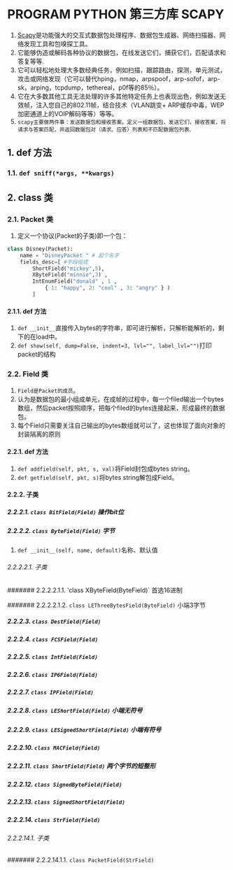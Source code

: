 # PROGRAM PYTHON 第三方库 SCAPY



1. [Scapy](https://www.osgeo.cn/scapy/index.html)是功能强大的交互式数据包处理程序、数据包生成器、网络扫描器、网络发现工具和包嗅探工具。
2. 它能够伪造或解码各种协议的数据包，在线发送它们，捕获它们，匹配请求和答复等等.
3. 它可以轻松地处理大多数经典任务，例如扫描，跟踪路由，探测，单元测试，攻击或网络发现（它可以替代hping，nmap，arpspoof，arp-sofof，arp-sk，arping，tcpdump，tethereal，p0f等的85％）。
4. 它在大多数其他工具无法处理的许多其他特定任务上也表现出色，例如发送无效帧，注入您自己的802.11帧，结合技术（VLAN跳变+ ARP缓存中毒，WEP加密通道上的VOIP解码等等）等等。
5. `scapy主要做两件事：发送数据包和接收答案。定义一组数据包，发送它们，接收答案，将请求与答案匹配，并返回数据包对（请求、应答）列表和不匹配数据包列表`.

## 1. def 方法

### 1.1. `def sniff(*args, **kwargs)`

## 2. class 类

### 2.1. Packet 类

1. 定义一个协议(Packet的子类)即一个包：

```python
class Disney(Packet):
    name = "DisneyPacket " # 起个名字
    fields_desc=[ #字段组成
        ShortField("mickey",5),
        XByteField("minnie",3) ,
        IntEnumField("donald" , 1 ,
            { 1: "happy", 2: "cool" , 3: "angry" } )
        ]
```

#### 2.1.1. def 方法

1. `def __init__`直接传入bytes的字符串，即可进行解析，只解析能解析的，剩下的在load中。
1. `def show(self, dump=False, indent=3, lvl="", label_lvl="")`打印packet的结构

### 2.2. Field 类

1. `Field是Packet的成员`。
2. 认为是数据包的最小组成单元，在成帧的过程中，每一个filed输出一个bytes数组，然后packet按照顺序，把每个filed的bytes连接起来，形成最终的数据包。
3. 每个Field只需要关注自己输出的bytes数组就可以了，这也体现了面向对象的封装隔离的原则

#### 2.2.1. def 方法

1. `def addfield(self, pkt, s, val)`将Field封包成bytes string。
2. `def getfield(self, pkt, s)`将bytes string解包成Field。

#### 2.2.2. 子类

##### 2.2.2.1. `class BitField(Field)` 操作bit位

##### 2.2.2.2. `class ByteField(Field)` 字节

1. `def __init__(self, name, default)`名称、默认值

###### 2.2.2.2.1. 子类

####### 2.2.2.2.1.1. ‵class XByteField(ByteField)` 首选16进制

####### 2.2.2.2.1.2. `class LEThreeBytesField(ByteField)` 小端3字节

##### 2.2.2.3. `class DestField(Field)`

##### 2.2.2.4. `class FCSField(Field)`

##### 2.2.2.5. `class IntField(Field)`

##### 2.2.2.6. `class IP6Field(Field)`

##### 2.2.2.7. `class IPField(Field)`

##### 2.2.2.8. `class LEShortField(Field)` 小端无符号

##### 2.2.2.9. `class LESignedShortField(Field)` 小端有符号

##### 2.2.2.10. `class MACField(Field)`

##### 2.2.2.11. `class ShortField(Field)` 两个字节的短整形

##### 2.2.2.12. `class SignedByteField(Field)`

##### 2.2.2.13. `class SignedShortField(Field)`

##### 2.2.2.14. `class StrField(Field)`

###### 2.2.2.14.1. 子类

####### 2.2.2.14.1.1. `class PacketField(StrField)`
